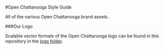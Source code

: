 #Open Chattanooga Style Guide

All of the various Open Chattanooga brand assets.

###Our Logo

Scalable vector formats of the Open Chattanooga logo can be found in this repository in the [logo folder](https://github.com/openchattanooga/openchattanooga-style-guide/tree/master/Logo).